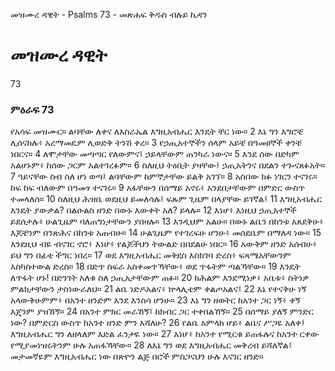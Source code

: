 ﻿
 መዝሙረ ዳዊት - Psalms 73 - መጽሐፍ ቅዱስ ብሉይ ኪዳን
# መዝሙረ ዳዊት
73
### ምዕራፍ 73
የአሳፍ መዝሙር። 
 ልባቸው ለቀና ለእስራኤል እግዚአብሔር እንዴት ቸር ነው።
2  እኔ ግን እግሮቼ ሊሰናከሉ፥ አረማመዴም ሊወድቅ ትንሽ ቀረ።
3  የኃጢአተኞችን ሰላም አይቼ በዓመፀኞች ቀንቼ ነበርና።
4  ለሞታቸው መጣጣር የለውምና፤ ኃይላቸውም ጠንካራ ነውና።
5  እንደ ሰው በድካም አልሆኑም፥ ከሰው ጋርም አልተገረፉም።
6  ስለዚህ ትዕቢት ያዛቸው፤ ኃጢአትንና በደልን ተጐናጸፉአት።
7  ዓይናቸው ስብ ስለ ሆነ ወጣ፤ ልባቸውም ከምኞታቸው ይልቅ አገኘ።
8  አስበው ክፉ ነገርን ተናገሩ። ከፍ ከፍ ብለውም በዓመፃ ተናገሩ።
9  አፋቸውን በሰማይ አኖሩ፥ አንደበታቸውም በምድር ውስጥ ተመላለሰ።
10  ስለዚህ ሕዝቤ ወደዚህ ይመለሳሉ፤ ፍጹም ጊዜም በላያቸው ይገኛል፤
11  እግዚአብሔር እንዴት ያውቃል? በልዑልስ ዘንድ በውኑ እውቀት አለ? ይላሉ።
12  እነሆ፥ እነዚህ ኃጢአተኞች ይደሰታሉ፥ ሁልጊዜም ባለጠግነታቸውን ያበዛሉ።
13  እንዲህም አልሁ። በውኑ ልቤን በከንቱ አጸደቅሁ፥ እጆቼንም በንጽሕና በከንቱ አጠብሁ።
14  ሁልጊዜም የተገረፍሁ ሆንሁ፥ መሰደቤም በማለዳ ነው።
15  እንደዚህ ብዬ ብናገር ኖሮ፥ እነሆ፥ የልጆችህን ትውልድ በበደልሁ ነበር።
16  አውቅም ዘንድ አሰብሁ፥ ይህ ግን በፊቴ ችግር ነበረ።
17  ወደ እግዚአብሔር መቅደስ እስክገባ ድረስ፥ ፍጻሜአቸውንም እስካስተውል ድረስ።
18  በድጥ ስፍራ አስቀመጥኻቸው፥ ወደ ጥፋትም ጣልኻቸው።
19  እንዴት ለጥፋት ሆኑ! በድንገት አለቁ ስለ ኃጢአታቸውም ጠፉ።
20  ከሕልም እንደሚነቃ፥ አቤቱ፥ ስትነቃ ምልክታቸውን ታስነውራለህ።
21  ልቤ ነድዶአልና፥ ኵላሊቴም ቀልጦአልና፤
22  እኔ የተናቅሁ ነኝ አላውቅሁምም፥ በአንተ ዘንድም እንደ እንስሳ ሆንሁ።
23  እኔ ግን ዘወትር ከአንተ ጋር ነኝ፥ ቀኝ እጄንም ያዝኸኝ።
24  በአንተ ምክር መራኸኝ፤ ከክብር ጋር ተቀበልኸኝ።
25  በሰማይ ያለኝ ምንድር ነው? በምድርስ ውስጥ ከአንተ ዘንድ ምን እሻለሁ?
26  የልቤ አምላክ ሆይ፥ ልቤና ሥጋዬ አለቀ፤ እግዚአብሔር ግን ለዘላለም እድል ፈንታዬ ነው።
27  እነሆ፥ ከአንተ የሚርቁ ይጠፋሉና ከአንተ ርቀው የሚያመነዝሩትንም ሁሉ አጠፋኻቸው።
28  ለእኔ ግን ወደ እግዚአብሔር መቅረብ ይሻለኛል፤ መታመኛዬም እግዚአብሔር ነው በጽዮን ልጅ በሮች ምስጋናህን ሁሉ እናገር ዘንድ።
